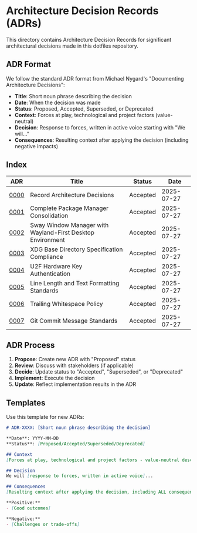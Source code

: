 # Architecture Decision Records (ADRs)

This directory contains Architecture Decision Records for significant
architectural decisions made in this dotfiles repository.

## ADR Format

We follow the standard ADR format from Michael Nygard's "Documenting Architecture Decisions":
- **Title**: Short noun phrase describing the decision
- **Date**: When the decision was made
- **Status**: Proposed, Accepted, Superseded, or Deprecated
- **Context**: Forces at play, technological and project factors (value-neutral)
- **Decision**: Response to forces, written in active voice starting with "We will..."
- **Consequences**: Resulting context after applying the decision (including negative impacts)

## Index

| ADR                                                     | Title                                                      | Status   | Date       |
|---------------------------------------------------------|------------------------------------------------------------|----------|------------|
| [0000](./0000-record-architecture-decisions.md)         | Record Architecture Decisions                              | Accepted | 2025-07-27 |
| [0001](./0001-package-manager-consolidation.md)         | Complete Package Manager Consolidation                     | Accepted | 2025-07-27 |
| [0002](./0002-sway-window-manager-wayland-first.md)     | Sway Window Manager with Wayland-First Desktop Environment | Accepted | 2025-07-27 |
| [0003](./0003-xdg-directory-compliance.md)              | XDG Base Directory Specification Compliance                | Accepted | 2025-07-27 |
| [0004](./0004-u2f-hardware-key-authentication.md)       | U2F Hardware Key Authentication                            | Accepted | 2025-07-27 |
| [0005](./0005-line-length-text-formatting-standards.md) | Line Length and Text Formatting Standards                  | Accepted | 2025-07-27 |
| [0006](./0006-trailing-whitespace-policy.md)            | Trailing Whitespace Policy                                 | Accepted | 2025-07-27 |
| [0007](./0007-git-commit-message-standards.md)          | Git Commit Message Standards                               | Accepted | 2025-07-27 |

## ADR Process

1. **Propose**: Create new ADR with "Proposed" status
2. **Review**: Discuss with stakeholders (if applicable)
3. **Decide**: Update status to "Accepted", "Superseded", or "Deprecated"
4. **Implement**: Execute the decision
5. **Update**: Reflect implementation results in the ADR

## Templates

Use this template for new ADRs:

```markdown
# ADR-XXXX: [Short noun phrase describing the decision]

**Date**: YYYY-MM-DD
**Status**: [Proposed/Accepted/Superseded/Deprecated]

## Context
[Forces at play, technological and project factors - value-neutral description]

## Decision
We will [response to forces, written in active voice]...

## Consequences
[Resulting context after applying the decision, including ALL consequences]

**Positive:**
- [Good outcomes]

**Negative:**
- [Challenges or trade-offs]
```

